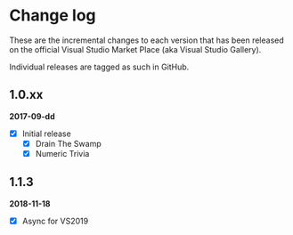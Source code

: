 # Change log

These are the incremental changes to each version that has been released on the official Visual Studio Market Place (aka Visual Studio Gallery).

Individual releases are tagged as such in GitHub.

## 1.0.xx
**2017-09-dd**
- [x] Initial release
  - [x] Drain The Swamp
  - [x] Numeric Trivia

## 1.1.3
**2018-11-18**
- [x] Async for VS2019

<!--
 https://github.com/Microsoft/UnitTestBoilerplateGenerator/blob/master/src/CreateUnitTestBoilerplateDialog.xaml
 http://www.c-sharpcorner.com/UploadFile/mahakgupta/simple-data-binding-in-wpf/
 https://github.com/onlyutkarsh/XamlDialogInVSExtensionDemo
 https://stackoverflow.com/questions/17233651/wpf-data-binding-label-content
 https://msdn.microsoft.com/en-us/library/ff770546.aspx?f=255&MSPPError=-2147217396
-->
